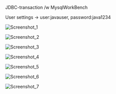 JDBC-transaction /w MysqlWorkBench 

User settings -> user:javauser, password:java1234

![Screenshot_1](https://user-images.githubusercontent.com/70575515/197790250-43d23cb9-a322-423f-86ec-d64d29ac6d45.png)

![Screenshot_2](https://user-images.githubusercontent.com/70575515/197790275-90c762db-2a6d-4f0f-a8d5-58a65b2e127e.png)

![Screenshot_3](https://user-images.githubusercontent.com/70575515/197790288-8b470d75-b217-46a4-a38a-a8fd32133e9f.png)

![Screenshot_4](https://user-images.githubusercontent.com/70575515/197790302-4f62235c-e003-4b2c-b4f0-e88adf5c2d2d.png)

![Screenshot_5](https://user-images.githubusercontent.com/70575515/197790334-12cf823b-7a22-4f52-9443-0ebb843a6ba3.png)

![Screenshot_6](https://user-images.githubusercontent.com/70575515/197790355-82f102ca-1729-4aa5-b596-e3e27dfb213e.png)

![Screenshot_7](https://user-images.githubusercontent.com/70575515/197790368-f38e5c3b-5528-479b-b9ad-8893e6dbeae2.png)
